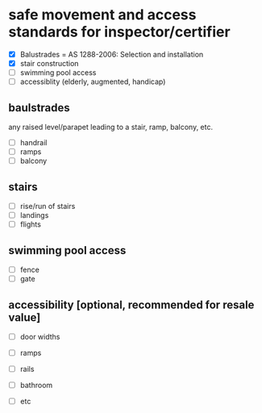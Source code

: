 # safe movement and access standards for inspector/certifier

  - [x] Balustrades =  AS 1288-2006: Selection and installation
  - [x] stair construction 
  - [ ] swimming pool access 
  - [ ] accessiblity (elderly, augmented, handicap)

## baulstrades 
any raised level/parapet leading to a stair, ramp, balcony, etc.
 - [ ] handrail
 - [ ] ramps
 - [ ] balcony

## stairs

 - [ ] rise/run of stairs
 - [ ] landings
 - [ ] flights

## swimming pool access

 - [ ] fence
 - [ ] gate

## accessibility [optional, recommended for resale value]

 - [ ] door widths
 - [ ] ramps
 - [ ] rails
 - [ ] bathroom
 - [ ] etc

